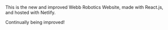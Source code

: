 This is the new and improved Webb Robotics Website, made with React.js, and hosted with Netlify.

Continually being improved!
